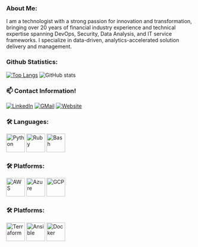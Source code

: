 ### About Me:

I am a technologist with a strong passion for innovation and transformation, bringing over 20 years of financial industry experience and technical expertise spanning DevOps, Security, Data Analysis, and IT service frameworks.  I specialize in data-driven, analytics-accelerated solution delivery and management. 

### Github Statistics:
[![Top Langs](https://github-readme-stats.vercel.app/api/top-langs/?username=wayne-kirk-schmidt&theme=cobalt&layout=compact)](https://github.com/wayne-kirk-schmidt/github-readme-stats)
![GitHub stats](https://github-readme-stats.vercel.app/api?username=wayne-kirk-schmidt&show_icons=true&theme=cobalt)

### :mailbox: Contact Information!
[![LinkedIn](https://img.shields.io/badge/LinkedIn-0077B5?style=for-the-badge&logo=linkedin&logoColor=white)](https://www.linkedin.com/in/waynekirkschmidt/)
[![GMail](https://img.shields.io/badge/Gmail-D14836?style=for-the-badge&logo=gmail&logoColor=white)](mailto:wayne.kirk.schmidt@gmail.com)
[![Website](https://img.shields.io/badge/website-000000?style=for-the-badge&logo=About.me&logoColor=white)](https://sites.google.com/view/waynekirkschmidt/)

### :hammer_and_wrench: Languages:
<div>
  <img alt="Python" width="50" src="https://cdn.jsdelivr.net/gh/devicons/devicon/icons/python/python-original-wordmark.svg" />
  <img alt="Ruby" width="50" src="https://cdn.jsdelivr.net/gh/devicons/devicon/icons/ruby/ruby-original-wordmark.svg" />
  <img alt="Bash" width="50" src="https://cdn.jsdelivr.net/gh/devicons/devicon/icons/bash/bash-original.svg" />
</div>

### :hammer_and_wrench: Platforms:
<div>
  <img alt="AWS" width="50" src="https://cdn.jsdelivr.net/gh/devicons/devicon/icons/amazonwebservices/amazonwebservices-original-wordmark.svg" />
  <img alt="Azure" width="50" src="https://cdn.jsdelivr.net/gh/devicons/devicon/icons/azure/azure-original-wordmark.svg" />
  <img alt="GCP" width="50" src="https://cdn.jsdelivr.net/gh/devicons/devicon/icons/googlecloud/googlecloud-original-wordmark.svg" />
</div>

### :hammer_and_wrench: Platforms: 
<div>
  <img alt="Terraform" width="50" src="https://cdn.jsdelivr.net/gh/devicons/devicon/icons/terraform/terraform-original-wordmark.svg" />   
  <img alt="Ansible" width="50" src="https://cdn.jsdelivr.net/gh/devicons/devicon/icons/ansible/ansible-original-wordmark.svg" />
  <img alt="Docker" width="50" src="https://cdn.jsdelivr.net/gh/devicons/devicon/icons/docker/docker-original-wordmark.svg" />   
</div>
